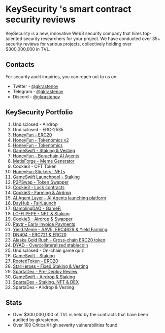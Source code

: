 # KeySecurity 's smart contract security reviews

KeySecurity is a new, innovative Web3 security company that hires top-talented security researchers for your project. We have conducted over 35+ security reviews for various projects, collectively holding over $300,000,000 in TVL.

## Contacts

For security audit inquiries, you can reach out to us on:

- Twitter - [@gkrastenov](https://twitter.com/gkrastenov)
- Telegram - [@gkrastenov](https://t.me/gkrastenov)
- Discord - [@gkrastenov](discordapp.com/users/830181816433377310)

## KeySecurity Portfolio

1. Undisclosed - Airdrop
2. Undisclosed - ERC-2535
3. [HoneyFun - ERC20](./solo/HoneyFun-Meme-Contract-Security-Review.pdf)
4. [HoneyFun - Tokenomics v2](./solo/HoneyFun-Tokenomics-V2-Security-Review.pdf)
5. [HoneyFun - Tokenomics](./solo/HoneyFun-Tokenomics-Security-Review.pdf)
6. [GameSwift - Staking & Vesting](./solo/GameSwift-Vesting-Security-Review.pdf)
7. [HoneyFun - Berachain AI Agents](./solo/HoneyFun-Security-Review.pdf)
8. [MetisForge - Meme Generator](./solo/MetisForge-Security-Review.pdf)
9. Cookie3 - OFT Token
10. [HoneyFun Stickers- NFTs](./solo/HoneyFunStickers-Security-Review.pdf)
11. [GameSwift Launchpool - Staking](./solo/GameSwift-Launchpool-Security-Review.pdf)
12. [P2PSwap - Token Swapper](./solo/P2PSwap-Security-Review.pdf)
13. [Cookie3 - Lock contracts](./solo/Cookie3-Lock-Security-Review.pdf)
14. [Cookie3 - Farming & Airdrop](./solo/Cookie3-Farming-Security-Review.pdf)
15. [AI Agent Layer - AI Agents launching platform](./solo/AI-Agents-Layer-Security-Review.pdf)
16. [DayHub - FairLaunch](./solo/DayHub-FairLaunch-Security-Review.pdf)
17. [GamblingDAO - GameFi](./solo/GamblingDAO-Security-Review.pdf)
18. [LO-FI PEPE - NFT & Staking](./solo/Lo-Fi-Pepe-NFT-Security-Review.pdf)
19. [Cookie3 - Airdrop & Swapper](./solo/Cookie3-Security-Review.pdf)
20. [Paytr - Early Invoice Payments](./solo/Paytr-Protocol-Security-Review.pdf)
21. [Yield.Meme - AAVE, ERC4626 & Yield Farming](./solo/YieldMeme-Security-Review.pdf)
22. [DN404 - ERC721 & ERC20](https://github.com/Vectorized/dn404/blob/main/audits/guardian-audits-report.pdf)
23. [Alaska Gold Rush - Cross-chain ERC20 token](./solo/Alaska-Gold-Rush-Security-Review.pdf)
24. [DYAD - Overcollateralized stablecoin](./solo/DYAD-Security-Review.pdf)
25. Undisclosed - On-chain game quiz
26. [GameSwift - Staking](./solo/GameSwift-Security-Review-3.md)
27. [RootedToken - ERC20](./solo/RootedToken-Security-Review.md)
28. [StarHeroes - Fixed Staking & Vesting](./solo/StarHeroes-Security-Review.md)
29. [SpartaDex - Pre-Deploy Review](./solo/SpartaDex-Security-Review-2.md)
30. [GameSwift - Airdrop & Staking](./solo/GameSwift-Security-Review.md)
31. [SpartaDex - Staking, NFT & DEX ](./solo/SpartaDex-Security-Review.md)
32. SpartaDex - Airdrop & Vesting

## Stats

- Over $300,000,000 of TVL is held by the contracts that have been audited by gkrastenov.
- Over 100 Critical/High severity vulnerabilities found.
